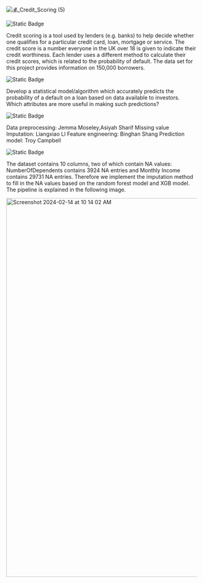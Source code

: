 
![💰_Credit_Scoring (5)](https://github.com/BL-Starlord/MGP-Credit_Scoring/assets/81414955/81fda687-babd-4ecd-91b7-55a51175cf0e)

![Static Badge](https://img.shields.io/badge/Project_background%20-%20black?style=flat)

Credit scoring is a tool used by lenders (e.g. banks) to help decide whether one qualifies for a particular credit card, loan, mortgage or service. The credit score is a number everyone in the UK over 18 is given to indicate their credit worthiness. Each lender uses a different method to calculate their credit scores, which is related to the probability of default. The data set for this project provides information on 150,000 borrowers.

![Static Badge](https://img.shields.io/badge/Project%20Aim%20-%20black?style=flat)

Develop a statistical model/algorithm which accurately predicts the probability of a default on a loan based on data available to investors. Which attributes are more useful in making such predictions?

![Static Badge](https://img.shields.io/badge/Contributors-blue?style=plastic&logoColor=blue)

Data preprocessing: Jemma Moseley,Asiyah Sharif
Missing value Imputation: Liangxiao LI
Feature engineering: Binghan Shang
Prediction model: Troy Campbell

![Static Badge](https://img.shields.io/badge/Imputation%20NA-red)

The dataset contains 10 columns, two of which contain NA values: NumberOfDependents contains 3924 NA entries and Monthly Income contains 29731 NA entries. Therefore we implement the imputation method to fill in the NA values based on the random forest model and XGB model. The pipeline is explained in the following image.

<img width="1000" alt="Screenshot 2024-02-14 at 10 14 02 AM" src="https://github.com/BL-Starlord/MGP-Credit_Scoring/assets/81414955/0321e632-63f4-424a-8dca-3e2f355529ee">
